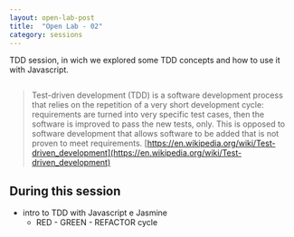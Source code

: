 ```yaml
---
layout: open-lab-post
title:  "Open Lab - 02"
category: sessions
---
```


TDD session, in wich we explored some TDD concepts and how to use it with Javascript.

<span class="image right"><img src="/src/assets/images/128px-Mad_scientist_transparent_background.svg.png" alt=""></span>

> Test-driven development (TDD) is a software development process that relies on the repetition of a very short development cycle: requirements are turned into very specific test cases, then the software is improved to pass the new tests, only. This is opposed to software development that allows software to be added that is not proven to meet requirements.
[https://en.wikipedia.org/wiki/Test-driven_development](https://en.wikipedia.org/wiki/Test-driven_development)

## During this session
* intro to TDD with Javascript e Jasmine
  * RED - GREEN - REFACTOR cycle